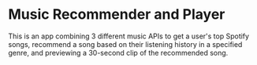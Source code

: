 # Music Recommender and Player
This is an app combining 3 different music APIs to get a user's top Spotify songs, recommend a song based on their listening history in a specified genre, and previewing a 30-second clip of the recommended song.
